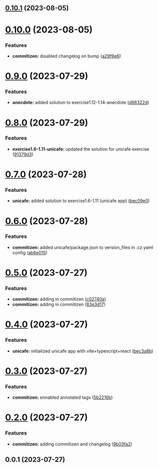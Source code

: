 ## [0.10.1](https://github.com/zhid0399123/fullstack-open-exercises/compare/0.10.0...0.10.1) (2023-08-05)



# [0.10.0](https://github.com/zhid0399123/fullstack-open-exercises/compare/0.9.0...0.10.0) (2023-08-05)


### Features

* **commitizen:** disabled changelog on bump ([a29f9e6](https://github.com/zhid0399123/fullstack-open-exercises/commit/a29f9e6c68781c0c1e85ba4afc9e181a2d012295))



# [0.9.0](https://github.com/zhid0399123/fullstack-open-exercises/compare/0.8.0...0.9.0) (2023-07-29)


### Features

* **anecdote:** added solution to exercise1.12-1.14-anecdote ([d86322d](https://github.com/zhid0399123/fullstack-open-exercises/commit/d86322d5a8d808da29c4d83faf62d0cfb8175edc))



# [0.8.0](https://github.com/zhid0399123/fullstack-open-exercises/compare/0.7.0...0.8.0) (2023-07-29)


### Features

* **exercise1.6-1.11-unicafe:** updated the solution for unicafe exercise ([91379d3](https://github.com/zhid0399123/fullstack-open-exercises/commit/91379d3c4e36bc28cd256f674acb2d60101fd92a))



# [0.7.0](https://github.com/zhid0399123/fullstack-open-exercises/compare/0.6.0...0.7.0) (2023-07-28)


### Features

* **unicafe:** added solution to exercise1.6-1.11 (unicafe app) ([bec09e0](https://github.com/zhid0399123/fullstack-open-exercises/commit/bec09e03aec9386f141540f6634f7bdaad184d67))



# [0.6.0](https://github.com/zhid0399123/fullstack-open-exercises/compare/0.5.0...0.6.0) (2023-07-28)


### Features

* **commitizen:** added unicafe/package.json to version_files in .cz.yaml config ([ab6e015](https://github.com/zhid0399123/fullstack-open-exercises/commit/ab6e0157617a02c3623c429cbe6e649567e44cab))



# [0.5.0](https://github.com/zhid0399123/fullstack-open-exercises/compare/0.4.0...0.5.0) (2023-07-27)


### Features

* **commitizen:** adding in commitizen ([c02740a](https://github.com/zhid0399123/fullstack-open-exercises/commit/c02740a4d224654efe850c2200cfd0fdf4540bc7))
* **commitizen:** adding in commitizen ([83e3d17](https://github.com/zhid0399123/fullstack-open-exercises/commit/83e3d17e41486e4c6917897d1a2b93752ff1299c))



# [0.4.0](https://github.com/zhid0399123/fullstack-open-exercises/compare/0.3.0...0.4.0) (2023-07-27)


### Features

* **unicafe:** initialized unicafe app with vite+typescript+react ([bec3a8b](https://github.com/zhid0399123/fullstack-open-exercises/commit/bec3a8b7e9e01833a041f7974817d63cbdb42817))



# [0.3.0](https://github.com/zhid0399123/fullstack-open-exercises/compare/0.2.0...0.3.0) (2023-07-27)


### Features

* **commitizen:** ennabled annotated tags ([5b2216b](https://github.com/zhid0399123/fullstack-open-exercises/commit/5b2216b88fd6045c432f1818f73e504915f98c99))



# [0.2.0](https://github.com/zhid0399123/fullstack-open-exercises/compare/0.0.1...0.2.0) (2023-07-27)


### Features

* **commitizen:** adding commitizen and changelog ([9b03fa2](https://github.com/zhid0399123/fullstack-open-exercises/commit/9b03fa26bb1d077895c859e213d8de530bc17cd4))



## 0.0.1 (2023-07-27)



